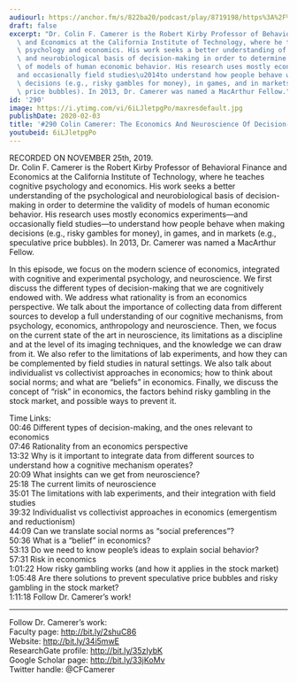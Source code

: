```yaml
---
audiourl: https://anchor.fm/s/822ba20/podcast/play/8719198/https%3A%2F%2Fd3ctxlq1ktw2nl.cloudfront.net%2Fproduction%2F2019-10-29%2F36058360-44100-2-d8e2d8b4c4d57.m4a
draft: false
excerpt: "Dr. Colin F. Camerer is the Robert Kirby Professor of Behavioral Finance\
  \ and Economics at the California Institute of Technology, where he teaches cognitive\
  \ psychology and economics. His work seeks a better understanding of the psychological\
  \ and neurobiological basis of decision-making in order to determine the validity\
  \ of models of human economic behavior. His research uses mostly economics experiments\u2014\
  and occasionally field studies\u2014to understand how people behave when making\
  \ decisions (e.g., risky gambles for money), in games, and in markets (e.g., speculative\
  \ price bubbles). In 2013, Dr. Camerer was named a MacArthur Fellow."
id: '290'
image: https://i.ytimg.com/vi/6iLJletpgPo/maxresdefault.jpg
publishDate: 2020-02-03
title: '#290 Colin Camerer: The Economics And Neuroscience Of Decision-Making'
youtubeid: 6iLJletpgPo
---
```

<div class="timelinks">

RECORDED ON NOVEMBER 25th, 2019.  
Dr. Colin F. Camerer is the Robert Kirby Professor of Behavioral Finance and Economics at the California Institute of Technology, where he teaches cognitive psychology and economics. His work seeks a better understanding of the psychological and neurobiological basis of decision-making in order to determine the validity of models of human economic behavior. His research uses mostly economics experiments—and occasionally field studies—to understand how people behave when making decisions (e.g., risky gambles for money), in games, and in markets (e.g., speculative price bubbles). In 2013, Dr. Camerer was named a MacArthur Fellow.

In this episode, we focus on the modern science of economics, integrated with cognitive and experimental psychology, and neuroscience. We first discuss the different types of decision-making that we are cognitively endowed with. We address what rationality is from an economics perspective. We talk about the importance of collecting data from different sources to develop a full understanding of our cognitive mechanisms, from psychology, economics, anthropology and neuroscience. Then, we focus on the current state of the art in neuroscience, its limitations as a discipline and at the level of its imaging techniques, and the knowledge we can draw from it. We also refer to the limitations of lab experiments, and how they can be complemented by field studies in natural settings. We also talk about individualist vs collectivist approaches in economics; how to think about social norms; and what are “beliefs” in economics. Finally, we discuss the concept of “risk” in economics, the factors behind risky gambling in the stock market, and possible ways to prevent it.

Time Links:  
<time>00:46</time> Different types of decision-making, and the ones relevant to economics  
<time>07:46</time> Rationality from an economics perspective  
<time>13:32</time> Why is it important to integrate data from different sources to understand how a cognitive mechanism operates?  
<time>20:09</time> What insights can we get from neuroscience?  
<time>25:18</time> The current limits of neuroscience  
<time>35:01</time> The limitations with lab experiments, and their integration with field studies  
<time>39:32</time> Individualist vs collectivist approaches in economics (emergentism and reductionism)   
<time>44:09</time> Can we translate social norms as “social preferences”?  
<time>50:36</time> What is a “belief” in economics?  
<time>53:13</time> Do we need to know people’s ideas to explain social behavior?  
<time>57:31</time> Risk in economics  
<time>1:01:22</time> How risky gambling works (and how it applies in the stock market)  
<time>1:05:48</time> Are there solutions to prevent speculative price bubbles and risky gambling in the stock market?  
<time>1:11:18</time> Follow Dr. Camerer’s work!

---

Follow Dr. Camerer’s work:  
Faculty page: http://bit.ly/2shuC86  
Website: http://bit.ly/34i5mwE  
ResearchGate profile: http://bit.ly/35zIybK  
Google Scholar page: http://bit.ly/33jKoMv  
Twitter handle: @CFCamerer
</div>


